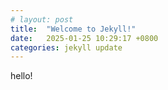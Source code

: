 ```yaml
---
# layout: post
title:  "Welcome to Jekyll!"
date:   2025-01-25 10:29:17 +0800
categories: jekyll update
---
```

hello!
